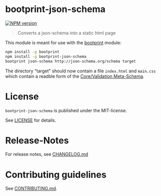 # bootprint-json-schema 

[![NPM version](https://img.shields.io/npm/v/bootprint-json-schema.svg)](https://npmjs.com/package/bootprint-json-schema)

> Converts a json-schema into a static html page



This module is meant for use with the [bootprint](https://npmjs.com/package/bootprint) module:

```bash
npm install -g bootprint
npm install -g bootprint-json-schema
bootprint json-schema http://json-schema.org/schema target
```

The directory "target" should now contain a file `index.html` and `main.css` which contain a readble
form of the [Core/Validation Meta-Schema](http://json-schema.org).



# License

`bootprint-json-schema` is published under the MIT-license.

See [LICENSE](LICENSE) for details.


# Release-Notes
 
For release notes, see [CHANGELOG.md](CHANGELOG.md)
 
# Contributing guidelines

See [CONTRIBUTING.md](CONTRIBUTING.md).